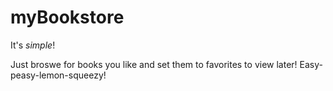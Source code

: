 # myBookstore
It's _simple_!

Just broswe for books you like and set them to favorites to view later! Easy-peasy-lemon-squeezy!
